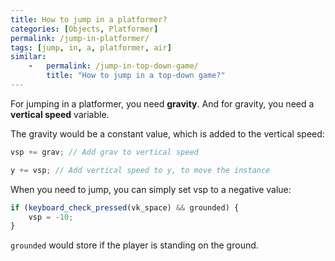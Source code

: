```yaml
---
title: How to jump in a platformer?
categories: [Objects, Platformer]
permalink: /jump-in-platformer/
tags: [jump, in, a, platformer, air]
similar: 
    -   permalink: /jump-in-top-down-game/
        title: "How to jump in a top-down game?"
---
```


For jumping in a platformer, you need **gravity**. And for gravity, you need a **vertical speed** variable.

The gravity would be a constant value, which is added to the vertical speed:

```js
vsp += grav; // Add grav to vertical speed

y += vsp; // Add vertical speed to y, to move the instance
```

When you need to jump, you can simply set vsp to a negative value:

```js
if (keyboard_check_pressed(vk_space) && grounded) {
    vsp = -10;
}
```

`grounded` would store if the player is standing on the ground.
